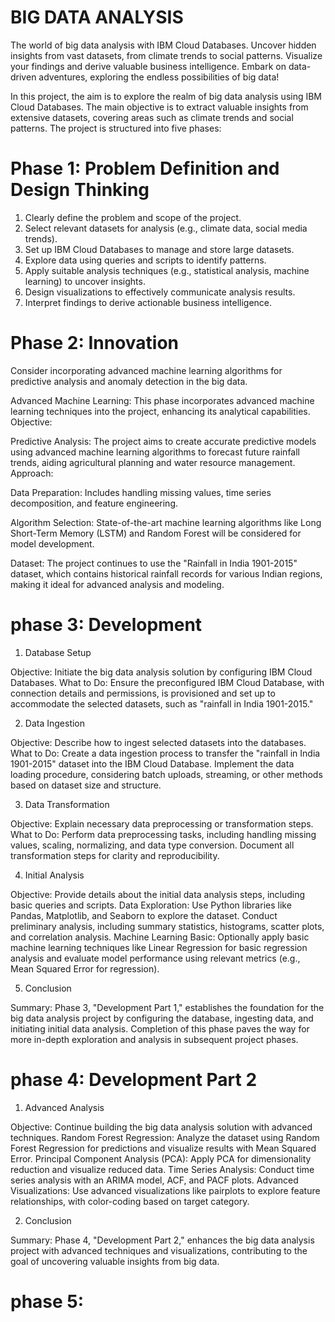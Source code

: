 # BIG DATA ANALYSIS
The world of big data analysis with IBM Cloud Databases. Uncover hidden insights from vast datasets, from climate trends to social patterns. Visualize your findings and derive valuable business intelligence. Embark on data-driven adventures, exploring the endless possibilities of big data!

In this project, the aim is to explore the realm of big data analysis using IBM Cloud Databases. The main objective is to extract valuable insights from extensive datasets, covering areas such as climate trends and social patterns. The project is structured into five phases:

# Phase 1: Problem Definition and Design Thinking

1. Clearly define the problem and scope of the project.
2. Select relevant datasets for analysis (e.g., climate data, social media trends).
3. Set up IBM Cloud Databases to manage and store large datasets.
4. Explore data using queries and scripts to identify patterns.
5. Apply suitable analysis techniques (e.g., statistical analysis, machine learning) to uncover insights.
6. Design visualizations to effectively communicate analysis results.
7. Interpret findings to derive actionable business intelligence.

# Phase 2: Innovation

Consider incorporating advanced machine learning algorithms for predictive analysis and anomaly detection in the big data.

Advanced Machine Learning: This phase incorporates advanced machine learning techniques into the project, enhancing its analytical capabilities.
Objective:

Predictive Analysis: The project aims to create accurate predictive models using advanced machine learning algorithms to forecast future rainfall trends, aiding agricultural planning and water resource management.
Approach:

Data Preparation: Includes handling missing values, time series decomposition, and feature engineering.

Algorithm Selection: State-of-the-art machine learning algorithms like Long Short-Term Memory (LSTM) and Random Forest will be considered for model development.

Dataset:
The project continues to use the "Rainfall in India 1901-2015" dataset, which contains historical rainfall records for various Indian regions, making it ideal for advanced analysis and modeling.


# phase 3: Development

1. Database Setup

Objective: Initiate the big data analysis solution by configuring IBM Cloud Databases.
What to Do: Ensure the preconfigured IBM Cloud Database, with connection details and permissions, is provisioned and set up to accommodate the selected datasets, such as "rainfall in India 1901-2015."

2. Data Ingestion

Objective: Describe how to ingest selected datasets into the databases.
What to Do: Create a data ingestion process to transfer the "rainfall in India 1901-2015" dataset into the IBM Cloud Database. Implement the data loading procedure, considering batch uploads, streaming, or other methods based on dataset size and structure.

3. Data Transformation

Objective: Explain necessary data preprocessing or transformation steps.
What to Do: Perform data preprocessing tasks, including handling missing values, scaling, normalizing, and data type conversion. Document all transformation steps for clarity and reproducibility.

4. Initial Analysis

Objective: Provide details about the initial data analysis steps, including basic queries and scripts.
Data Exploration: Use Python libraries like Pandas, Matplotlib, and Seaborn to explore the dataset. Conduct preliminary analysis, including summary statistics, histograms, scatter plots, and correlation analysis.
Machine Learning Basic: Optionally apply basic machine learning techniques like Linear Regression for basic regression analysis and evaluate model performance using relevant metrics (e.g., Mean Squared Error for regression).

5. Conclusion

Summary: Phase 3, "Development Part 1," establishes the foundation for the big data analysis project by configuring the database, ingesting data, and initiating initial data analysis. Completion of this phase paves the way for more in-depth exploration and analysis in subsequent project phases.

# phase 4: Development Part 2

1. Advanced Analysis

Objective: Continue building the big data analysis solution with advanced techniques.
Random Forest Regression: Analyze the dataset using Random Forest Regression for predictions and visualize results with Mean Squared Error.
Principal Component Analysis (PCA): Apply PCA for dimensionality reduction and visualize reduced data.
Time Series Analysis: Conduct time series analysis with an ARIMA model, ACF, and PACF plots.
Advanced Visualizations: Use advanced visualizations like pairplots to explore feature relationships, with color-coding based on target category.

2. Conclusion

Summary: Phase 4, "Development Part 2," enhances the big data analysis project with advanced techniques and visualizations, contributing to the goal of uncovering valuable insights from big data.

# phase 5:

